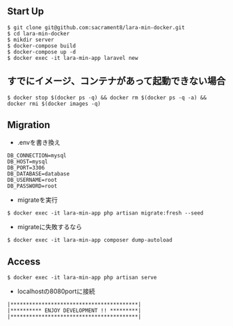 ## Start Up
```
$ git clone git@github.com:sacrament8/lara-min-docker.git
$ cd lara-min-docker
$ mikdir server
$ docker-compose build
$ docker-compose up -d
$ docker exec -it lara-min-app laravel new
```

## すでにイメージ、コンテナがあって起動できない場合
```
$ docker stop $(docker ps -q) && docker rm $(docker ps -q -a) && docker rmi $(docker images -q)
```

## Migration
- .envを書き換え
```
DB_CONNECTION=mysql
DB_HOST=mysql
DB_PORT=3306
DB_DATABASE=database
DB_USERNAME=root
DB_PASSWORD=root
```
- migrateを実行
```
$ docker exec -it lara-min-app php artisan migrate:fresh --seed
```
- migrateに失敗するなら
```
$ docker exec -it lara-min-app composer dump-autoload
```

## Access
```
$ docker exec -it lara-min-app php artisan serve
```
- localhostの8080portに接続

```
|*****************************************|
|********** ENJOY DEVELOPMENT !! *********|
|*****************************************|
```